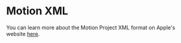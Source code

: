 # Motion XML

You can learn more about the Motion Project XML format on Apple's website [here](https://developer.apple.com/library/archive/documentation/AppleApplications/Conceptual/motion_XML_guide/Overview/Overview.html#//apple_ref/doc/uid/TP40007455-CH4-SW4).